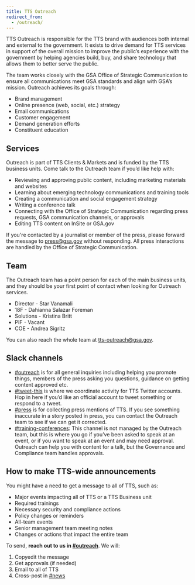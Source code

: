 ```yaml
---
title: TTS Outreach
redirect_from:
  - /outreach/
---
```


TTS Outreach is responsible for the TTS brand with audiences both internal and
external to the government. It exists to drive demand for TTS services in
support of the overall mission to improve the public’s experience with the
government by helping agencies build, buy, and share technology that allows them
to better serve the public.

The team works closely with the GSA Office of Strategic Communication to ensure
all communications meet GSA standards and align with GSA’s mission. Outreach
achieves its goals through:

- Brand management
- Online presence (web, social, etc.) strategy
- Email communications
- Customer engagement
- Demand generation efforts
- Constituent education

## Services

Outreach is part of TTS Clients & Markets and is funded by the TTS business
units. Come talk to the Outreach team if you’d like help with:

- Reviewing and approving public content, including marketing materials and
  websites
- Learning about emerging technology communications and training tools
- Creating a communication and social engagement strategy
- Writing a conference talk
- Connecting with the Office of Strategic Communication regarding press
  requests, GSA communication channels, or approvals
- Editing TTS content on InSite or GSA.gov

If you're contacted by a journalist or member of the press, please forward the
message to press@gsa.gov without responding. All press interactions are handled
by the Office of Strategic Communication.

## Team

The Outreach team has a point person for each of the main business units, and
they should be your first point of contact when looking for Outreach services.

- Director - Star Vanamali
- 18F - Dahianna Salazar Foreman
- Solutions - Kristina Britt
- PIF - Vacant
- COE - Andrea Sigritz

You can also reach the whole team at tts-outreach@gsa.gov.

## Slack channels

- [#outreach](https://gsa-tts.slack.com/archives/outreach) is for all general
  inquiries including helping you promote things, members of the press asking
  you questions, guidance on getting content approved etc.
- [#tweet-this](https://gsa-tts.slack.com/archives/tweet-this) is where we
  coordinate activity for TTS Twitter accounts. Hop in here if you’d like an
  official account to tweet something or respond to a tweet.
- [#press](https://gsa-tts.slack.com/archives/press) is for collecting press
  mentions of TTS. If you see something inaccurate in a story posted in press,
  you can contact the Outreach team to see if we can get it corrected.
- [#training-conferences](https://gsa-tts.slack.com/archives/training-conferences):
  This channel is not managed by the Outreach team, but this is where you go if
  you’ve been asked to speak at an event, or if you want to speak at an event
  and may need approval. Outreach can help you with content for a talk, but the
  Governance and Compliance team handles approvals.

## How to make TTS-wide announcements

You might have a need to get a message to all of TTS, such as:

- Major events impacting all of TTS or a TTS Business unit
- Required trainings
- Necessary security and compliance actions
- Policy changes or reminders
- All-team events
- Senior management team meeting notes
- Changes or actions that impact the entire team

To send, **reach out to us in
[#outreach](https://gsa-tts.slack.com/archives/outreach)**. We will:

1. Copyedit the message
1. Get approvals (if needed)
1. Email to all of TTS
1. Cross-post in [#news](https://gsa-tts.slack.com/archives/news)
